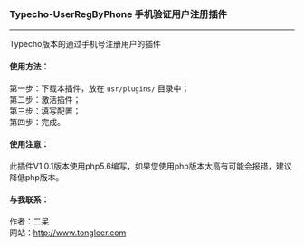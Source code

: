 ### Typecho-UserRegByPhone 手机验证用户注册插件
---

Typecho版本的通过手机号注册用户的插件

#### 使用方法：
第一步：下载本插件，放在 `usr/plugins/` 目录中；<br />
第二步：激活插件；<br />
第三步：填写配置；<br />
第四步：完成。

#### 使用注意：
此插件V1.0.1版本使用php5.6编写，如果您使用php版本太高有可能会报错，建议降低php版本。

#### 与我联系：
作者：二呆<br />
网站：http://www.tongleer.com
